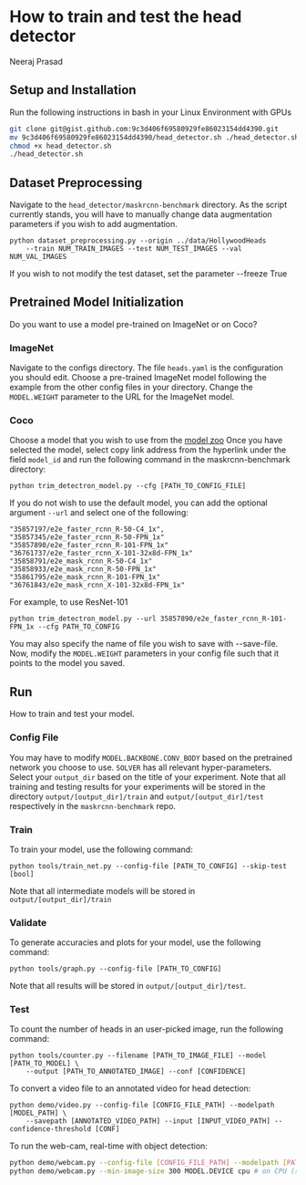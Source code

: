 # How to train and test the head detector
Neeraj Prasad
## Setup and Installation

Run the following instructions in bash in your Linux Environment with GPUs

```bash
git clone git@gist.github.com:9c3d406f69580929fe86023154dd4390.git
mv 9c3d406f69580929fe86023154dd4390/head_detector.sh ./head_detector.sh
chmod +x head_detector.sh
./head_detector.sh
```

## Dataset Preprocessing
Navigate to the ```head_detector/maskrcnn-benchmark``` directory. As the script currently stands,
you will have to manually change data augmentation parameters if you wish to add augmentation.
```
python dataset_preprocessing.py --origin ../data/HollywoodHeads
    --train NUM_TRAIN_IMAGES --test NUM_TEST_IMAGES --val NUM_VAL_IMAGES
```

If you wish to not modify the test dataset, set the parameter --freeze True

## Pretrained Model Initialization

Do you want to use a model pre-trained on ImageNet or on Coco?

### ImageNet

Navigate to the configs directory. The file ```heads.yaml``` is the configuration you should edit. Choose 
a pre-trained ImageNet model following the example from the other config files in your directory.
Change the ```MODEL.WEIGHT``` parameter to the URL for the ImageNet model.

### Coco

Choose a model that you wish to use from the [model zoo](https://github.com/facebookresearch/maskrcnn-benchmark/blob/master/MODEL_ZOO.md)
Once you have selected the model, select copy link address from the hyperlink
under the field ```model_id``` and run the following command in the 
maskrcnn-benchmark directory:

```
python trim_detectron_model.py --cfg [PATH_TO_CONFIG_FILE]
```

If you do not wish to use the default model, you can add the optional argument
```--url``` and select one of the following:
 ```
"35857197/e2e_faster_rcnn_R-50-C4_1x",
"35857345/e2e_faster_rcnn_R-50-FPN_1x"
"35857890/e2e_faster_rcnn_R-101-FPN_1x"
"36761737/e2e_faster_rcnn_X-101-32x8d-FPN_1x"
"35858791/e2e_mask_rcnn_R-50-C4_1x"
"35858933/e2e_mask_rcnn_R-50-FPN_1x"
"35861795/e2e_mask_rcnn_R-101-FPN_1x"
"36761843/e2e_mask_rcnn_X-101-32x8d-FPN_1x"
```
For example, to use ResNet-101

``` 
python trim_detectron_model.py --url 35857890/e2e_faster_rcnn_R-101-FPN_1x --cfg PATH_TO_CONFIG
```

You may also specify the name of file you wish to save with --save-file.
Now, modify the ```MODEL.WEIGHT``` parameters in your config file such that it
points to the model you saved.

## Run

How to train and test your model.

### Config File

You may have to modify ```MODEL.BACKBONE.CONV_BODY``` based on the 
pretrained network you choose to use. ```SOLVER``` has all relevant hyper-parameters.
Select your ```output_dir``` based on the title of your experiment. Note that all training
and testing results for your experiments will be stored in the directory ```output/[output_dir]/train```
and ```output/[output_dir]/test``` respectively in the ```maskrcnn-benchmark``` repo.

### Train

To train your model, use the following command:
```
python tools/train_net.py --config-file [PATH_TO_CONFIG] --skip-test [bool]
```
Note that all intermediate models will be stored in ```output/[output_dir]/train```


### Validate

To generate accuracies and plots for your model, use the following command:

```
python tools/graph.py --config-file [PATH_TO_CONFIG]
```

Note that all results will be stored in ```output/[output_dir]/test```.


### Test

To count the number of heads in an user-picked image, run the following command:

```
python tools/counter.py --filename [PATH_TO_IMAGE_FILE] --model [PATH_TO_MODEL] \
    --output [PATH_TO_ANNOTATED_IMAGE] --conf [CONFIDENCE]
```

To convert a video file to an annotated video for head detection:

```
python demo/video.py --config-file [CONFIG_FILE_PATH] --modelpath [MODEL_PATH] \
    --savepath [ANNOTATED_VIDEO_PATH] --input [INPUT_VIDEO_PATH] --confidence-threshold [CONF]
```

To run the web-cam, real-time with object detection:

```sh
python demo/webcam.py --config-file [CONFIG_FILE_PATH] --modelpath [PATH_TO_MODEL] # on GPU
python demo/webcam.py --min-image-size 300 MODEL.DEVICE cpu # on CPU (still need modelpath and config params)
```






